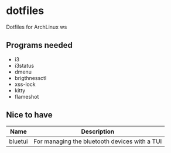 # dotfiles
Dotfiles for ArchLinux ws

## Programs needed
* i3
* i3status
* dmenu
* brigthnessctl
* xss-lock
* kitty
* flameshot

## Nice to have
| Name | Description |
| ---- | ----------- |
| bluetui  | For managing the bluetooth devices with a TUI |

